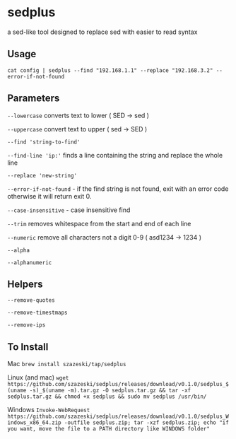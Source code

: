 # sedplus

a sed-like tool designed to replace sed with easier to read syntax

## Usage

```
cat config | sedplus --find "192.168.1.1" --replace "192.168.3.2" --error-if-not-found
```

## Parameters

`--lowercase` converts text to lower ( SED -> sed )

`--uppercase` convert text to upper ( sed -> SED )

`--find 'string-to-find'`

`--find-line 'ip:'` finds a line containing the string and replace the whole line

`--replace 'new-string'`

`--error-if-not-found` - if the find string is not found, exit with an error code otherwise it will return exit 0.

`--case-insensitive` - case insensitive find

`--trim` removes whitespace from the start and end of each line

`--numeric` remove all characters not a digit 0-9 ( asd1234 -> 1234 )

`--alpha`

`--alphanumeric`

## Helpers

`--remove-quotes`

`--remove-timestmaps`

`--remove-ips`



## To Install

Mac
`brew install szazeski/tap/sedplus`

Linux (and mac)
`wget https://github.com/szazeski/sedplus/releases/download/v0.1.0/sedplus_$(uname -s)_$(uname -m).tar.gz -O sedplus.tar.gz && tar -xf sedplus.tar.gz && chmod +x sedplus && sudo mv sedplus /usr/bin/`

Windows
`Invoke-WebRequest https://github.com/szazeski/sedplus/releases/download/v0.1.0/sedplus_Windows_x86_64.zip -outfile sedplus.zip; tar -xzf sedplus.zip; echo "if you want, move the file to a PATH directory like WINDOWS folder"
`
